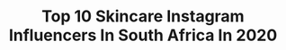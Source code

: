 ---
title: Top 10 Skincare Instagram Influencers In South Africa In 2020
description: >-
  Find top skincare Instagram influencers in South Africa in 2020. Most popular hashtags: #southafrica #naturalhair #photography #capetown.
platform: Instagram
profiles:
  - username: "lerato_lefafa"
    fullname: >-
      Travel Blogger | Lerato Lefafa
    location: "South Africa"
    followers: 26438
    engagement: 93
    commentsToLikes: 0.124056
    id: ck55k3bbkycz80i11339j6mt2
    verified: false
    hashtags: "#exactlylikenothingelse, #shelleytaylordesigns, #diyskincarerecipes, #coronavirusinsa"
  - username: "tamzinthomas_"
    fullname: >-
      All Things Curly
    location: "South Africa"
    followers: 7758
    engagement: 1245
    commentsToLikes: 0.158222
    id: ck15tn1u1iw700i199ksotvfd
    verified: false
    hashtags: "#hairstyles, #timesquareza, #quarantine, #naturalhairdoescare"
  - username: "rochelle_vv"
    fullname: >-
      Rochelle van Vuuren
    location: "South Africa"
    followers: 19024
    engagement: 791
    commentsToLikes: 0.076655
    id: ck5hhf70v7wkh0i11u0bw6tpu
    verified: false
    hashtags: "#woman, #happyskin, #kissthesky, #kisscloud"
  - username: "lunatic_xoxo_"
    fullname: >-
      Luna Lubbe
    location: "South Africa"
    followers: 55585
    engagement: 329
    commentsToLikes: 0.027979
    id: ck5bziyqwr8kv0i11gf9d86bw
    verified: false
    hashtags: "#lifestyle, #yep, #levis, #bright"
  - username: "golden_hny"
    fullname: >-
      N A R D O S 🍯
    location: "South Africa"
    followers: 5461
    engagement: 1245
    commentsToLikes: 0.061159
    id: ck8tcekxaz7hh0j78nryqtc01
    verified: false
    hashtags: "#2020vibe, #golden, #lagos, #beach"
  - username: "seangoesnatural"
    fullname: >-
      Sean Tatum Moodley
    location: "South Africa"
    followers: 2646
    engagement: 1193
    commentsToLikes: 0.240249
    id: ck6u39s65wk240j71e8ku32l4
    verified: false
    hashtags: "#naturalhairhacks, #crusty, #blog031, #naturalhairdoescare"
  - username: "kissblushandtell"
    fullname: >-
      KISS, BLUSH & TELL
    location: "South Africa"
    followers: 36678
    engagement: 879
    commentsToLikes: 0.235188
    id: ck5q8fzye5ztx0i11tha1d1zz
    verified: false
    hashtags: "#skincare, #kbtmademedoit, #ad, #kbtmademedoit"
  - username: "odessavlad"
    fullname: >-
      Vladimir Pelikh
    location: "South Africa"
    followers: 45361
    engagement: 523
    commentsToLikes: 0.023654
    id: ck5c4a3h40x3n0i119rtl72pi
    verified: false
    hashtags: "#fitguy, #fitlifestyles, #topcomodels, #fitlife"
  - username: "elena_pappas"
    fullname: >-
      Elena Pappas
    location: "South Africa"
    followers: 30803
    engagement: 252
    commentsToLikes: 0.056287
    id: ck6tp7jjfi9jx0j71377rojj2
    verified: false
    hashtags: "#feelgoodwearbetter, #mycotton, #skincare, #hydration"
  - username: "boits_n"
    fullname: >-
      Boitumelo Nxumalo
    location: "South Africa"
    followers: 47183
    engagement: 232
    commentsToLikes: 0.042394
    id: ck5zo5cm5psob0i14bnkrb034
    verified: false
    hashtags: "#thickgirlsworldwide, #skincareroutine, #skincarejourney, #washyourhands"
---
